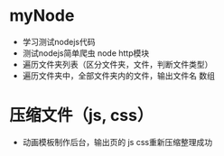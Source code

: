 # myNode

- 学习测试nodejs代码
- 测试nodejs简单爬虫 node http模块
- 遍历文件夹列表（区分文件夹，文件，判断文件类型） 
- 遍历文件夹中，全部文件夹内的文件，输出文件名 数组 


# 压缩文件（js, css）

- 动画模板制作后台，输出页的 js css重新压缩整理成功 
























